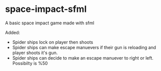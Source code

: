 # space-impact-sfml
A basic space impact game made with sfml

Added:
- Spider ships lock on player then shoots
- Spider ships can make escape manuevers if their gun is reloading and player shoots it's gun.
- Spider ships can decide to make an escape manuever to right or left. Possibilty is %50
